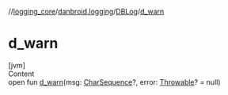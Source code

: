 //[logging_core](../../../index.md)/[danbroid.logging](../index.md)/[DBLog](index.md)/[d_warn](d_warn.md)



# d_warn  
[jvm]  
Content  
open fun [d_warn](d_warn.md)(msg: [CharSequence](https://kotlinlang.org/api/latest/jvm/stdlib/kotlin/-char-sequence/index.html)?, error: [Throwable](https://kotlinlang.org/api/latest/jvm/stdlib/kotlin/-throwable/index.html)? = null)  




